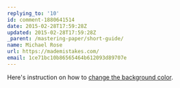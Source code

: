 ```yaml
---
replying_to: '10'
id: comment-1880641514
date: 2015-02-28T17:59:28Z
updated: 2015-02-28T17:59:28Z
_parent: /mastering-paper/short-guide/
name: Michael Rose
url: https://mademistakes.com/
email: 1ce71bc10b86565464b612093d89707e
---
```


Here's instruction on how to
[change the background color](https://wetransfer.zendesk.com/hc/en-us/articles/360001333846-Canvas-Drawing-Tools#fill).
